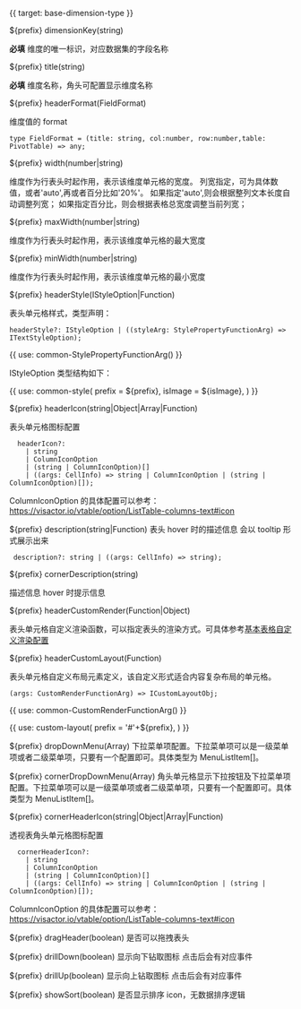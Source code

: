{{ target: base-dimension-type }}

${prefix} dimensionKey(string)

**必填** 维度的唯一标识，对应数据集的字段名称

${prefix} title(string)

**必填** 维度名称，角头可配置显示维度名称

${prefix} headerFormat(FieldFormat)

维度值的 format

```
type FieldFormat = (title: string, col:number, row:number,table: PivotTable) => any;
```

${prefix} width(number|string)

维度作为行表头时起作用，表示该维度单元格的宽度。
列宽指定，可为具体数值，或者'auto',再或者百分比如'20%'。
如果指定'auto',则会根据整列文本长度自动调整列宽；
如果指定百分比，则会根据表格总宽度调整当前列宽；

${prefix} maxWidth(number|string)

维度作为行表头时起作用，表示该维度单元格的最大宽度

${prefix} minWidth(number|string)

维度作为行表头时起作用，表示该维度单元格的最小宽度

${prefix} headerStyle(IStyleOption|Function)

表头单元格样式，类型声明：

```
headerStyle?: IStyleOption | ((styleArg: StylePropertyFunctionArg) => ITextStyleOption);
```

{{ use: common-StylePropertyFunctionArg() }}

IStyleOption 类型结构如下：

{{ use: common-style(
  prefix = ${prefix},
  isImage = ${isImage},
) }}

${prefix} headerIcon(string|Object|Array|Function)

表头单元格图标配置

```
  headerIcon?:
    | string
    | ColumnIconOption
    | (string | ColumnIconOption)[]
    | ((args: CellInfo) => string | ColumnIconOption | (string | ColumnIconOption)[]);
```

ColumnIconOption 的具体配置可以参考：https://visactor.io/vtable/option/ListTable-columns-text#icon

${prefix} description(string|Function)
表头 hover 时的描述信息 会以 tooltip 形式展示出来

```
 description?: string | ((args: CellInfo) => string);
```

${prefix} cornerDescription(string)

描述信息 hover 时提示信息

${prefix} headerCustomRender(Function|Object)

表头单元格自定义渲染函数，可以指定表头的渲染方式。可具体参考[基本表格自定义渲染配置](../option/ListTable-columns-text#headerCustomRender)

${prefix} headerCustomLayout(Function)

表头单元格自定义布局元素定义，该自定义形式适合内容复杂布局的单元格。

```
(args: CustomRenderFunctionArg) => ICustomLayoutObj;
```

{{ use: common-CustomRenderFunctionArg() }}

{{ use: custom-layout(
    prefix =  '#'+${prefix},
) }}

${prefix} dropDownMenu(Array)
下拉菜单项配置。下拉菜单项可以是一级菜单项或者二级菜单项，只要有一个配置即可。具体类型为 MenuListItem[]。

${prefix} cornerDropDownMenu(Array)
角头单元格显示下拉按钮及下拉菜单项配置。下拉菜单项可以是一级菜单项或者二级菜单项，只要有一个配置即可。具体类型为 MenuListItem[]。

${prefix} cornerHeaderIcon(string|Object|Array|Function)

透视表角头单元格图标配置

```
  cornerHeaderIcon?:
    | string
    | ColumnIconOption
    | (string | ColumnIconOption)[]
    | ((args: CellInfo) => string | ColumnIconOption | (string | ColumnIconOption)[]);
```

ColumnIconOption 的具体配置可以参考：https://visactor.io/vtable/option/ListTable-columns-text#icon

${prefix} dragHeader(boolean)
是否可以拖拽表头

${prefix} drillDown(boolean)
显示向下钻取图标 点击后会有对应事件

${prefix} drillUp(boolean)
显示向上钻取图标 点击后会有对应事件

${prefix} showSort(boolean)
是否显示排序 icon，无数据排序逻辑
